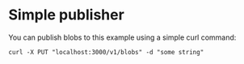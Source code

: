 # Simple publisher

You can publish blobs to this example using a simple curl command:

```base
curl -X PUT "localhost:3000/v1/blobs" -d "some string"
```
